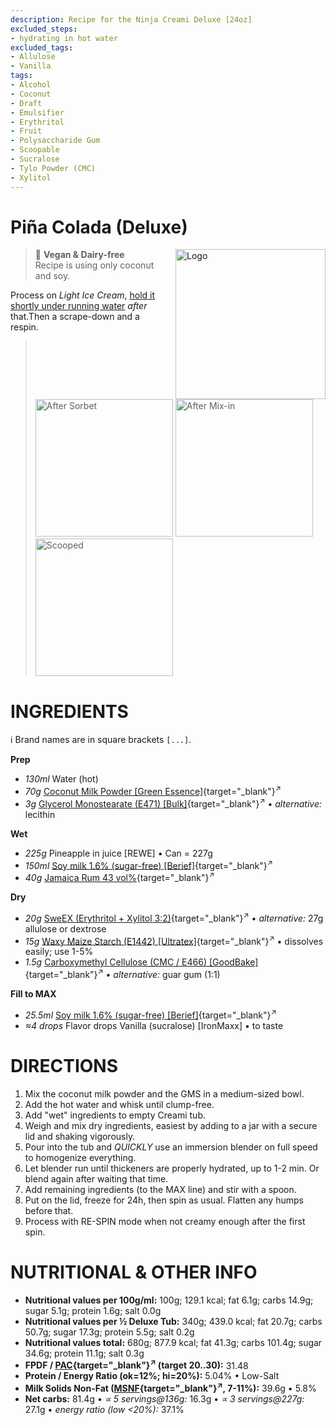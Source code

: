 ```yaml
---
description: Recipe for the Ninja Creami Deluxe [24oz]
excluded_steps:
- hydrating in hot water
excluded_tags:
- Allulose
- Vanilla
tags:
- Alcohol
- Coconut
- Draft
- Emulsifier
- Erythritol
- Fruit
- Polysaccharide Gum
- Scoopable
- Sucralose
- Tylo Powder (CMC)
- Xylitol
---
```

# Piña Colada (Deluxe)
<img style="float: right; margin-left: 1.5em;" width=240 alt="Logo" src="logo-pina-colada.png" />

> 🌿 **Vegan & Dairy-free**<br />Recipe is using only coconut and soy.

Process on *Light Ice Cream*, [hold it shortly under running water](https://jhermann.github.io/ice-creamery/info/tips%2Btricks/#handling-of-icy-sides-bottom)
*after* that.Then a scrape-down and a respin.

> <img width=220 alt="After Sorbet" src="_1.jpg" class="zoomable" />
> <img width=220 alt="After Mix-in" src="_2.jpg" class="zoomable" />
> <img width=220 alt="Scooped" src="_3.jpg" class="zoomable" />

# INGREDIENTS

ℹ️ Brand names are in square brackets `[...]`.

**Prep**

  - _130ml_ Water (hot)
  - _70g_ [Coconut Milk Powder \[Green Essence\]](/ice-creamery/info/ingredients/#coconut-milk){target="_blank"}<sup>↗</sup>
  - _3g_ [Glycerol Monostearate (E471) \[Bulk\]](/ice-creamery/info/ingredients/#glycerol-monostearate-gms-e471){target="_blank"}<sup>↗</sup> • *alternative:* lecithin

**Wet**

  - _225g_ Pineapple in juice [REWE] • Can = 227g
  - _150ml_ [Soy milk 1.6% (sugar-free) \[Berief\]](/ice-creamery/info/ingredients/#soy-milk){target="_blank"}<sup>↗</sup>
  - _40g_ [Jamaica Rum 43 vol%](/ice-creamery/info/ingredients/#alcohol-ethanol){target="_blank"}<sup>↗</sup>

**Dry**

  - _20g_ [SweEX (Erythritol + Xylitol 3:2)](/ice-creamery/info/ingredients/#sweex-erythritol-xylitol-blend){target="_blank"}<sup>↗</sup> • *alternative:* 27g allulose or dextrose
  - _15g_ [Waxy Maize Starch (E1442) \[Ultratex\]](/ice-creamery/info/ingredients/#waxy-maize-starch-e1442){target="_blank"}<sup>↗</sup> • dissolves easily; use 1-5%
  - _1.5g_ [Carboxymethyl Cellulose (CMC / E466) \[GoodBake\]](/ice-creamery/info/ingredients/#carboxymethyl-cellulose-cmc-e466){target="_blank"}<sup>↗</sup> • *alternative:* guar gum (1:1)

**Fill to MAX**

  - _25.5ml_ [Soy milk 1.6% (sugar-free) \[Berief\]](/ice-creamery/info/ingredients/#soy-milk){target="_blank"}<sup>↗</sup>
  - _≈4 drops_ Flavor drops Vanilla (sucralose) [IronMaxx] • to taste

# DIRECTIONS

 1. Mix the coconut milk powder and the GMS in a medium-sized bowl.
 1. Add the hot water and whisk until clump-free.
 1. Add "wet" ingredients to empty Creami tub.
 1. Weigh and mix dry ingredients, easiest by adding to a jar with a secure lid and shaking vigorously.
 1. Pour into the tub and *QUICKLY* use an immersion blender on full speed to homogenize everything.
 1. Let blender run until thickeners are properly hydrated, up to 1-2 min. Or blend again after waiting that time.
 1. Add remaining ingredients (to the MAX line) and stir with a spoon.
 1. Put on the lid, freeze for 24h, then spin as usual. Flatten any humps before that.
 1. Process with RE-SPIN mode when not creamy enough after the first spin.

# NUTRITIONAL & OTHER INFO

- **Nutritional values per 100g/ml:** 100g; 129.1 kcal; fat 6.1g; carbs 14.9g; sugar 5.1g; protein 1.6g; salt 0.0g
- **Nutritional values per ½ Deluxe Tub:** 340g; 439.0 kcal; fat 20.7g; carbs 50.7g; sugar 17.3g; protein 5.5g; salt 0.2g
- **Nutritional values total:** 680g; 877.9 kcal; fat 41.3g; carbs 101.4g; sugar 34.6g; protein 11.1g; salt 0.3g
- **FPDF / [PAC](/ice-creamery/info/glossary/#potere-anti-congelante-pac){target="_blank"}<sup>↗</sup> (target 20..30):** 31.48
- **Protein / Energy Ratio (ok=12%; hi=20%):** 5.04% • Low-Salt
- **Milk Solids Non-Fat ([MSNF](/ice-creamery/info/glossary/#milk-solids-not-fat-msnf){target="_blank"}<sup>↗</sup>, 7-11%):** 39.6g • 5.8%
- **Net carbs:** 81.4g • *∝ 5 servings@136g:* 16.3g • *∝ 3 servings@227g:* 27.1g • *energy ratio (low <20%):* 37.1%
